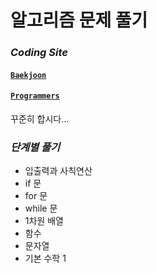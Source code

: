# 알고리즘 문제 풀기

### *Coding Site*
#### [`Baekjoon`](https://www.acmicpc.net/)
#### [`Programmers`](https://programmers.co.kr/)

꾸준히 합시다...


### *단계별 풀기*
- 입출력과 사칙연산
- if 문
- for 문
- while 문
- 1차원 배열
- 함수
- 문자열
- 기본 수학 1